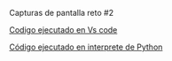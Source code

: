 Capturas de pantalla reto #2

[Codigo ejecutado en Vs code](C-digo-ejecutado-en-VS-code)

[Código ejecutado en interprete de Python](C-digo-ejecutado-en-interprete-de-Python)
